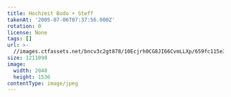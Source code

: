 ```yaml
---
title: Hochzeit Bodo + Steff
takenAt: '2005-07-06T07:37:56.000Z'
rotation: 0
license: None
tags: []
url: >-
  //images.ctfassets.net/bncv3c2gt878/10Ecjrh0CG8JI66CvmLLXp/659fc115e31935beccf1438534f0cd51/hochzeit-bodo--steff_4560373018_o
size: 1211098
image:
  width: 2048
  height: 1536
contentType: image/jpeg
---
```


